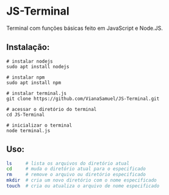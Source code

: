 # JS-Terminal
Terminal com funções básicas feito em JavaScript e Node.JS.

## Instalação:
```
# instalar nodejs
sudo apt install nodejs

# instalar npm
sudo apt install npm

# instalar terminal.js
git clone https://github.com/VianaSamuel/JS-Terminal.git

# acessar o diretório do terminal
cd JS-Terminal

# inicializar o terminal
node terminal.js
```
## Uso:
```bash
ls     # lista os arquivos do diretório atual
cd     # muda o diretório atual para o especificado
rm     # remove o arquivo ou diretório especificado
mkdir  # cria um novo diretório com o nome especificado
touch  # cria ou atualiza o arquivo de nome especificado
```
